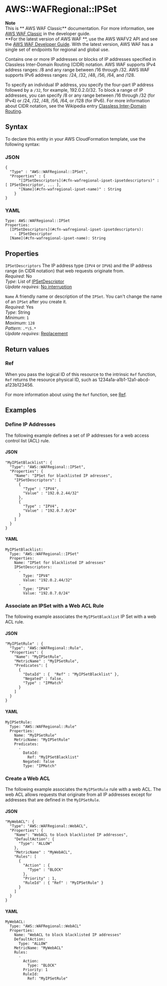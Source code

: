 # AWS::WAFRegional::IPSet<a name="aws-resource-wafregional-ipset"></a>

**Note**  
This is ** AWS WAF Classic** documentation\. For more information, see [AWS WAF Classic](https://docs.aws.amazon.com/waf/latest/developerguide/classic-waf-chapter.html) in the developer guide\.  
 **For the latest version of AWS WAF **, use the AWS WAFV2 API and see the [AWS WAF Developer Guide](https://docs.aws.amazon.com/waf/latest/developerguide/waf-chapter.html)\. With the latest version, AWS WAF has a single set of endpoints for regional and global use\.

Contains one or more IP addresses or blocks of IP addresses specified in Classless Inter\-Domain Routing \(CIDR\) notation\. AWS WAF supports IPv4 address ranges: /8 and any range between /16 through /32\. AWS WAF supports IPv6 address ranges: /24, /32, /48, /56, /64, and /128\.

To specify an individual IP address, you specify the four\-part IP address followed by a `/32`, for example, 192\.0\.2\.0/32\. To block a range of IP addresses, you can specify /8 or any range between /16 through /32 \(for IPv4\) or /24, /32, /48, /56, /64, or /128 \(for IPv6\)\. For more information about CIDR notation, see the Wikipedia entry [Classless Inter\-Domain Routing](https://en.wikipedia.org/wiki/Classless_Inter-Domain_Routing)\.

## Syntax<a name="aws-resource-wafregional-ipset-syntax"></a>

To declare this entity in your AWS CloudFormation template, use the following syntax:

### JSON<a name="aws-resource-wafregional-ipset-syntax.json"></a>

```
{
  "Type" : "AWS::WAFRegional::IPSet",
  "Properties" : {
      "[IPSetDescriptors](#cfn-wafregional-ipset-ipsetdescriptors)" : [ IPSetDescriptor, ... ],
      "[Name](#cfn-wafregional-ipset-name)" : String
    }
}
```

### YAML<a name="aws-resource-wafregional-ipset-syntax.yaml"></a>

```
Type: AWS::WAFRegional::IPSet
Properties:
  [IPSetDescriptors](#cfn-wafregional-ipset-ipsetdescriptors):
    - IPSetDescriptor
  [Name](#cfn-wafregional-ipset-name): String
```

## Properties<a name="aws-resource-wafregional-ipset-properties"></a>

`IPSetDescriptors` <a name="cfn-wafregional-ipset-ipsetdescriptors"></a>
The IP address type \(`IPV4` or `IPV6`\) and the IP address range \(in CIDR notation\) that web requests originate from\.  
_Required_: No  
_Type_: List of [IPSetDescriptor](aws-properties-wafregional-ipset-ipsetdescriptor.md)  
_Update requires_: [No interruption](https://docs.aws.amazon.com/AWSCloudFormation/latest/UserGuide/using-cfn-updating-stacks-update-behaviors.html#update-no-interrupt)

`Name` <a name="cfn-wafregional-ipset-name"></a>
A friendly name or description of the `IPSet`\. You can't change the name of an `IPSet` after you create it\.  
_Required_: Yes  
_Type_: String  
_Minimum_: `1`  
_Maximum_: `128`  
_Pattern_: `.*\S.*`  
_Update requires_: [Replacement](https://docs.aws.amazon.com/AWSCloudFormation/latest/UserGuide/using-cfn-updating-stacks-update-behaviors.html#update-replacement)

## Return values<a name="aws-resource-wafregional-ipset-return-values"></a>

### Ref<a name="aws-resource-wafregional-ipset-return-values-ref"></a>

When you pass the logical ID of this resource to the intrinsic `Ref` function, `Ref` returns the resource physical ID, such as 1234a1a\-a1b1\-12a1\-abcd\-a123b123456\.

For more information about using the `Ref` function, see [Ref](https://docs.aws.amazon.com/AWSCloudFormation/latest/UserGuide/intrinsic-function-reference-ref.html)\.

## Examples<a name="aws-resource-wafregional-ipset--examples"></a>

### Define IP Addresses<a name="aws-resource-wafregional-ipset--examples--Define_IP_Addresses"></a>

The following example defines a set of IP addresses for a web access control list \(ACL\) rule\.

#### JSON<a name="aws-resource-wafregional-ipset--examples--Define_IP_Addresses--json"></a>

```
"MyIPSetBlacklist": {
  "Type": "AWS::WAFRegional::IPSet",
  "Properties": {
    "Name": "IPSet for blacklisted IP adresses",
    "IPSetDescriptors": [
      {
        "Type" : "IPV4",
        "Value" : "192.0.2.44/32"
      },
      {
        "Type" : "IPV4",
        "Value" : "192.0.7.0/24"
      }
    ]
  }
}
```

#### YAML<a name="aws-resource-wafregional-ipset--examples--Define_IP_Addresses--yaml"></a>

```
MyIPSetBlacklist:
  Type: "AWS::WAFRegional::IPSet"
  Properties:
    Name: "IPSet for blacklisted IP adresses"
    IPSetDescriptors:
      -
        Type: "IPV4"
        Value: "192.0.2.44/32"
      -
        Type: "IPV4"
        Value: "192.0.7.0/24"
```

### Associate an IPSet with a Web ACL Rule<a name="aws-resource-wafregional-ipset--examples--Associate_an_IPSet_with_a_Web_ACL_Rule"></a>

The following example associates the `MyIPSetBlacklist` IP Set with a web ACL rule\.

#### JSON<a name="aws-resource-wafregional-ipset--examples--Associate_an_IPSet_with_a_Web_ACL_Rule--json"></a>

```
"MyIPSetRule" : {
  "Type": "AWS::WAFRegional::Rule",
  "Properties": {
    "Name": "MyIPSetRule",
    "MetricName" : "MyIPSetRule",
    "Predicates": [
      {
        "DataId" : {  "Ref" : "MyIPSetBlacklist" },
        "Negated" : false,
        "Type" : "IPMatch"
      }
    ]
  }
}
```

#### YAML<a name="aws-resource-wafregional-ipset--examples--Associate_an_IPSet_with_a_Web_ACL_Rule--yaml"></a>

```
MyIPSetRule:
  Type: "AWS::WAFRegional::Rule"
  Properties:
    Name: "MyIPSetRule"
    MetricName: "MyIPSetRule"
    Predicates:
      -
        DataId:
          Ref: "MyIPSetBlacklist"
        Negated: false
        Type: "IPMatch"
```

### Create a Web ACL<a name="aws-resource-wafregional-ipset--examples--Create_a_Web_ACL"></a>

The following example associates the `MyIPSetRule` rule with a web ACL\. The web ACL allows requests that originate from all IP addresses except for addresses that are defined in the `MyIPSetRule`\.

#### JSON<a name="aws-resource-wafregional-ipset--examples--Create_a_Web_ACL--json"></a>

```
"MyWebACL": {
  "Type": "AWS::WAFRegional::WebACL",
  "Properties": {
    "Name": "WebACL to block blacklisted IP addresses",
    "DefaultAction": {
      "Type": "ALLOW"
    },
    "MetricName" : "MyWebACL",
    "Rules": [
      {
        "Action" : {
          "Type" : "BLOCK"
        },
        "Priority" : 1,
        "RuleId" : { "Ref" : "MyIPSetRule" }
      }
    ]
  }
}
```

#### YAML<a name="aws-resource-wafregional-ipset--examples--Create_a_Web_ACL--yaml"></a>

```
MyWebACL:
  Type: "AWS::WAFRegional::WebACL"
  Properties:
    Name: "WebACL to block blacklisted IP addresses"
    DefaultAction:
      Type: "ALLOW"
    MetricName: "MyWebACL"
    Rules:
      -
        Action:
          Type: "BLOCK"
        Priority: 1
        RuleId:
          Ref: "MyIPSetRule"
```
